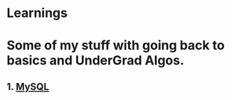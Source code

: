 # Learnings

# Some of my stuff with going back to basics and UnderGrad Algos.

## 1. [MySQL](https://github.com/sandeep-iitr/Learnings/tree/master/mySQL)
